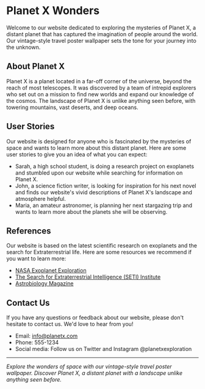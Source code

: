 <!--font:Barlow Condensed-->

# Planet X Wonders

Welcome to our website dedicated to exploring the mysteries of Planet X, a distant planet that has captured the imagination of people around the world. Our vintage-style travel poster wallpaper sets the tone for your journey into the unknown.

## About Planet X

Planet X is a planet located in a far-off corner of the universe, beyond the reach of most telescopes. It was discovered by a team of intrepid explorers who set out on a mission to find new worlds and expand our knowledge of the cosmos. The landscape of Planet X is unlike anything seen before, with towering mountains, vast deserts, and deep oceans.

## User Stories

Our website is designed for anyone who is fascinated by the mysteries of space and wants to learn more about this distant planet. Here are some user stories to give you an idea of what you can expect:

-   Sarah, a high school student, is doing a research project on exoplanets and stumbled upon our website while searching for information on Planet X.
-   John, a science fiction writer, is looking for inspiration for his next novel and finds our website's vivid descriptions of Planet X's landscape and atmosphere helpful.
-   Maria, an amateur astronomer, is planning her next stargazing trip and wants to learn more about the planets she will be observing.

## References

Our website is based on the latest scientific research on exoplanets and the search for Ex<wbr>tra<wbr>terre<wbr>strial life. Here are some resources we recommend if you want to learn more:

-   [NASA Exoplanet Exploration](#)
-   [The Search for Ex<wbr>tra<wbr>terre<wbr>strial Intelligence (SETI) Institute](#)
-   [Astrobiology Magazine](#)

## Contact Us

If you have any questions or feedback about our website, please don't hesitate to contact us. We'd love to hear from you!

-   Email: info@planetx.com
-   Phone: 555-1234
-   Social media: Follow us on Twitter and Instagram @planetxexploration

---

_Explore the wonders of space with our vintage-style travel poster wallpaper. Discover Planet X, a distant planet with a landscape unlike anything seen before._

<!--

Write me content for website with wallpaper which alt text is:

"A vintage-style travel poster of a distant planet, with bold typography and an artistic rendering of the landscape."

The name/title of the page should not be 1:1 copy of the alt text but rather a real content of the website which is using this wallpaper.

- Use markdown format
- Start with heading
- Heading should be short and concise
- The content should look like a real website
- The website should not be about the wallpaper, wallpaper is just a related background
- Heading should be contain work "wallpaper" or "background"
- Include real sections like references, contact, user stories, etc. use things relevant to the page purpose.
- Feel free to use structure like headings, bullets, numbering, blockquotes, paragraphs, horizontal lines, etc.
- You can use formatting like bold or _italic_
- You can include UTF-8 emojis
- Links should be only #hash anchors (and you can refer to the document itself)
- Do not include images


---


# Discover the Wonders of Planet X

Welcome to our website dedicated to exploring the mysteries of Planet X, a distant planet that has captured the imagination of people around the world. Our vintage-style travel poster wallpaper sets the tone for your journey into the unknown.

## About Planet X

Planet X is a planet located in a far-off corner of the universe, beyond the reach of most telescopes. It was discovered by a team of intrepid explorers who set out on a mission to find new worlds and expand our knowledge of the cosmos. The landscape of Planet X is unlike anything seen before, with towering mountains, vast deserts, and deep oceans.

## User Stories

Our website is designed for anyone who is fascinated by the mysteries of space and wants to learn more about this distant planet. Here are some user stories to give you an idea of what you can expect:

- Sarah, a high school student, is doing a research project on exoplanets and stumbled upon our website while searching for information on Planet X.
- John, a science fiction writer, is looking for inspiration for his next novel and finds our website's vivid descriptions of Planet X's landscape and atmosphere helpful.
- Maria, an amateur astronomer, is planning her next stargazing trip and wants to learn more about the planets she will be observing.

## References

Our website is based on the latest scientific research on exoplanets and the search for Ex<wbr>tra<wbr>terre<wbr>strial life. Here are some resources we recommend if you want to learn more:

- [NASA Exoplanet Exploration](#)
- [The Search for Ex<wbr>tra<wbr>terre<wbr>strial Intelligence (SETI) Institute](#)
- [Astrobiology Magazine](#)

## Contact Us

If you have any questions or feedback about our website, please don't hesitate to contact us. We'd love to hear from you!

- Email: info@planetx.com
- Phone: 555-1234
- Social media: Follow us on Twitter and Instagram @planetxexploration

---

*Explore the wonders of space with our vintage-style travel poster wallpaper. Discover Planet X, a distant planet with a landscape unlike anything seen before.*

-->
